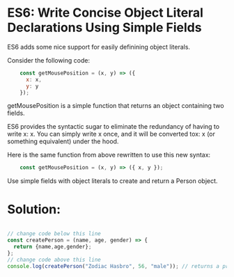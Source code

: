# ES6: Write Concise Object Literal Declarations Using Simple Fields

ES6 adds some nice support for easily definining object literals.

Consider the following code:
```javascript
    const getMousePosition = (x, y) => ({
      x: x,
      y: y
    });
```
getMousePosition is a simple function that returns an object containing two fields.

ES6 provides the syntactic sugar to eliminate the redundancy of having to write x: x. You can simply write x once, and it will be converted tox: x (or something equivalent) under the hood.

Here is the same function from above rewritten to use this new syntax:
```javascript
    const getMousePosition = (x, y) => ({ x, y });
```
Use simple fields with object literals to create and return a Person object.

# Solution:

```javascript

// change code below this line
const createPerson = (name, age, gender) => {
  return {name,age,gender};
};
// change code above this line
console.log(createPerson("Zodiac Hasbro", 56, "male")); // returns a proper object


```

